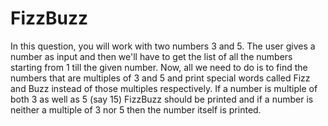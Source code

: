 # FizzBuzz

In this question, you will work with two numbers 3 and 5. The user gives a number as input and then we'll have to get the list of all the numbers starting from 1 till the given number. Now, all we need to do is to find the numbers that are multiples of 3 and 5 and print special words called Fizz and Buzz instead of those multiples respectively. If a number is multiple of both 3 as well as 5 (say 15) FizzBuzz should be printed and if a number is neither a multiple of 3 nor 5 then the number itself is printed.
